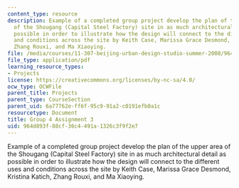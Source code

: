 ```yaml
---
content_type: resource
description: Example of a completed group project develop the plan of the upper area
  of the Shougang (Capital Steel Factory) site in as much architectural detail as
  possible in order to illustrate how the design will connect to the different uses
  and conditions across the site by Keith Case, Marissa Grace Desmond, Kristina Katich,
  Zhang Rouxi, and Ma Xiaoying.
file: /media/courses/11-307-beijing-urban-design-studio-summer-2008/964d893f88cf36c4491a1326c3f9f2e7_group4_assn3.pdf
file_type: application/pdf
learning_resource_types:
- Projects
license: https://creativecommons.org/licenses/by-nc-sa/4.0/
ocw_type: OCWFile
parent_title: Projects
parent_type: CourseSection
parent_uid: 6a77762e-ff6f-95c9-91a2-c0191efb0a1c
resourcetype: Document
title: Group 4 Assignment 3
uid: 964d893f-88cf-36c4-491a-1326c3f9f2e7
---
```

Example of a completed group project develop the plan of the upper area of the Shougang (Capital Steel Factory) site in as much architectural detail as possible in order to illustrate how the design will connect to the different uses and conditions across the site by Keith Case, Marissa Grace Desmond, Kristina Katich, Zhang Rouxi, and Ma Xiaoying.